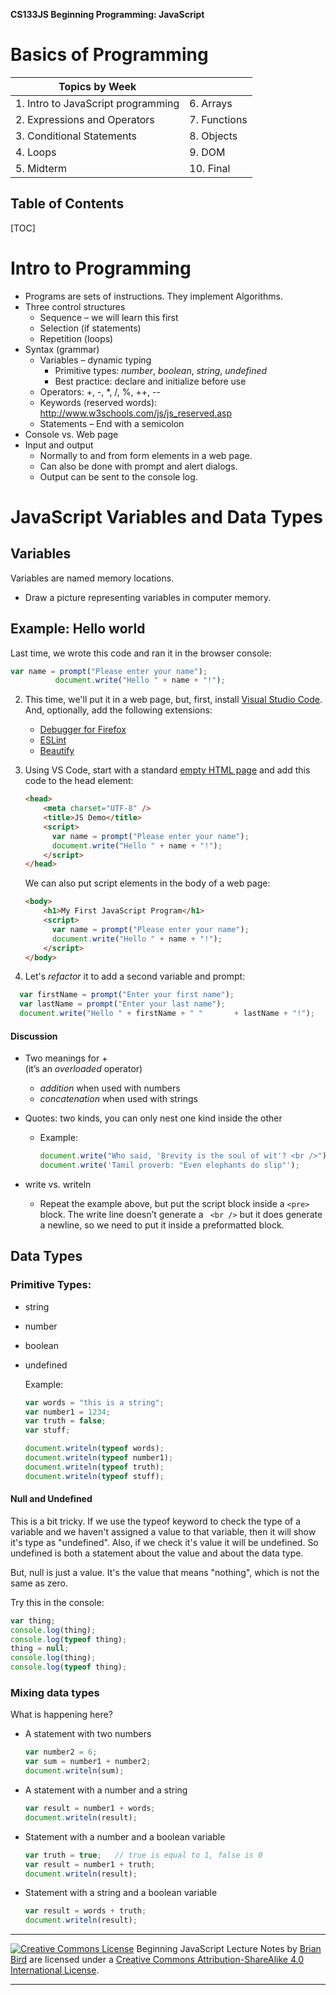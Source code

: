 

**CS133JS Beginning Programming: JavaScript**

<h1>Basics of Programming</h1>



| Topics by Week                     |              |
| ---------------------------------- | ------------ |
| 1. Intro to JavaScript programming | 6. Arrays    |
| 2. Expressions and Operators       | 7. Functions |
| 3. Conditional Statements          | 8. Objects   |
| 4. Loops                           | 9. DOM       |
| 5. Midterm                         | 10. Final    |



<h2>Table of Contents</h2>

[TOC]

# Intro to Programming

- Programs are sets of instructions. They implement Algorithms.
- Three control structures
  - Sequence – we will learn this first
  - Selection (if statements)
  - Repetition (loops)
- Syntax (grammar)
  - Variables – dynamic typing
    - Primitive types: *number*, *boolean*, *string*, *undefined*
    - Best practice: declare and initialize before use
  - Operators: +, -, *, /, %, ++, --
  - Keywords (reserved words): http://www.w3schools.com/js/js_reserved.asp
  - Statements – End with a semicolon
- Console vs. Web page
- Input and output
  - Normally to and from form elements in a web page.
  - Can also be done with prompt and alert dialogs.
  - Output can be sent to the console log.


 	

# JavaScript Variables and Data Types

## Variables 
Variables are named memory locations.

- Draw a picture representing variables in computer memory.

## Example: Hello world

Last time, we wrote this code and ran it in the browser console: 

  ```javascript
  var name = prompt("Please enter your name");
      		document.write("Hello " + name + "!");
  ```
2. This time, we'll put it in a web page, but, first, install [Visual Studio Code](https://code.visualstudio.com/). 
   And, optionally, add the following extensions:

   - [Debugger for Firefox](https://marketplace.visualstudio.com/items?itemName=firefox-devtools.vscode-firefox-debug)
   - [ESLint](https://marketplace.visualstudio.com/items?itemName=dbaeumer.vscode-eslint)
   - [Beautify](https://marketplace.visualstudio.com/items?itemName=HookyQR.beautify)

3. Using VS Code, start with a standard [empty HTML page](../Examples/Empty.html) and add this code to the head element:

   ```HTML
   <head>
       <meta charset="UTF-8" />
       <title>JS Demo</title>
       <script>
         var name = prompt("Please enter your name");
         document.write("Hello " + name + "!");
       </script>
   </head>
   ```

   We can also put script elements in the body of a web page:

   ```html
   <body>
       <h1>My First JavaScript Program</h1>
       <script>
         var name = prompt("Please enter your name");
         document.write("Hello " + name + "!");
       </script>
   </body>
   ```

   

4. Let's *refactor* it to add a second variable and prompt: 
  ```javascript
    var firstName = prompt("Enter your first name");
    var lastName = prompt("Enter your last name");
    document.write("Hello " + firstName + " " 		+ lastName + "!");
  ```

#### Discussion


- Two meanings for +   	
   (it’s an *overloaded* operator)  	

  - *addition* when used with numbers
  - *concatenation* when used with strings
  
- Quotes: two kinds, you can only nest one kind inside the other

  - Example:
    
     ```javascript
     document.write("Who said, 'Brevity is the soul of wit'? <br />");
     document.write('Tamil proverb: "Even elephants do slip"');
     ```

- write  vs. writeln

  - Repeat the example above, but put the script block inside a  `<pre>` block. The write line doesn’t generate a ` <br />` but it does generate a newline, so we need to put it inside a preformatted block.
    


## Data Types 

### Primitive Types:

- string
- number
- boolean
- undefined

  Example:

  ```javascript
  var words = "this is a string";
  var number1 = 1234;
  var truth = false;
  var stuff;
  
  document.writeln(typeof words);
  document.writeln(typeof number1);
  document.writeln(typeof truth);
  document.writeln(typeof stuff); 
  ```

#### Null and Undefined

This is a bit tricky. If we use the typeof keyword to check the type of a variable and we haven't assigned a value to that variable, then it will show it's type as "undefined". Also, if we check it's value it will be undefined.  So undefined is both a statement about the value and about the data type. 

But, null is just a value. It's the value that means "nothing", which is not the same as zero.

Try this in the console:

```javascript
var thing;
console.log(thing);
console.log(typeof thing);
thing = null;
console.log(thing);
console.log(typeof thing);
```



### Mixing data types 

What is happening here?


- A statement with two numbers

  ```javascript
  var number2 = 6;
  var sum = number1 + number2;
  document.writeln(sum);
  ```

- A statement with a number and a string

  ```javascript
  var result = number1 + words;
  document.writeln(result);
  ```

- Statement with a number and a boolean variable

  ```javascript
  var truth = true;   // true is equal to 1, false is 0
  var result = number1 + truth;
  document.writeln(result);
  ```


- Statement with a string and a boolean variable

  ```javascript
  var result = words + truth;
  document.writeln(result);
  ```

  

------

[![Creative Commons License](https://i.creativecommons.org/l/by-sa/4.0/88x31.png)](http://creativecommons.org/licenses/by-sa/4.0/) Beginning JavaScript Lecture Notes by [Brian Bird](https://profbird.online) are licensed under a [Creative Commons Attribution-ShareAlike 4.0 International License](http://creativecommons.org/licenses/by-sa/4.0/). 

------------